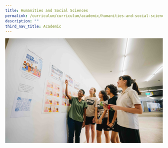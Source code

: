 ```yaml
---
title: Humanities and Social Sciences
permalink: /curriculum/curriculum/academic/humanities-and-social-sciences/
description: ""
third_nav_title: Academic
---
```

![](/images/hss%20%20%20.jpg)